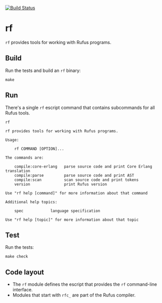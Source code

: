 [![Build Status](https://travis-ci.com/rufus-lang/rufus.svg?branch=master)](https://travis-ci.com/rufus-lang/rufus)
# rf

`rf` provides tools for working with Rufus programs.

## Build

Run the tests and build an `rf` binary:

```
make
```

## Run

There's a single `rf` escript command that contains subcommands for all Rufus
tools.

```
rf
```
```
rf provides tools for working with Rufus programs.

Usage:

    rf COMMAND [OPTION]...

The commands are:

    compile:core-erlang   parse source code and print Core Erlang translation
    compile:parse         parse source code and print AST
    compile:scan          scan source code and print tokens
    version               print Rufus version

Use "rf help [command]" for more information about that command

Additional help topics:

    spec            language specification

Use "rf help [topic]" for more information about that topic
```

## Test

Run the tests:

```
make check
```

## Code layout

- The `rf` module defines the escript that provides the `rf` command-line
  interface.
- Modules that start with `rfc_` are part of the Rufus compiler.
